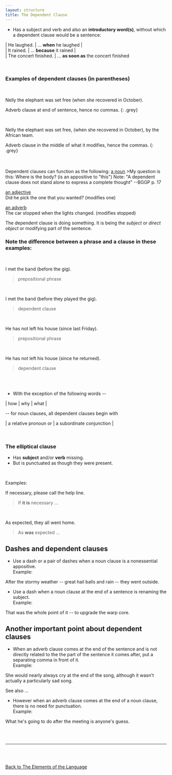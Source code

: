 ```yaml
---
layout: structure
title: The Dependent Clause
---
```


* Has a subject and verb and also an **introductory word(s)**, without which a dependent clause would be a sentence:  



| He laughed. | ... **when** he laughed |  
| It rained. | ... **because** it rained |  
| The concert finished. | ... **as soon as** the concert finished  

<br/>

### Examples of dependent clauses (in parentheses)  

<br/>

Nelly the elephant was set free (when she recovered in October).  

Adverb clause at end of sentence, hence no commas.
{: .grey}   

<br/>  



Nelly the elephant was set free, (when she recovered in October), by the African team.  

Adverb clause in the middle of what it modifies, hence the commas.
{: .grey} 

<br/>
<br/>  
Dependent clauses can function as the following:  
<ins>a noun</ins>  
>My question is this: Where is the body?  (is an appositive to "this")  
Note: "A dependent clause does not stand alone to express a complete thought" --BGGP p. 17

<ins> an adjective</ins>  
Did he pick the one that you wanted? (modifies one)    

<ins> an adverb</ins>  
The car stopped when the lights changed.  (modifies stopped)  

The dependent clause is doing something. It is being the *subject* or *direct object* or modifying part of the sentence.  

  

### Note the difference between a phrase and a clause in these examples:  

<br/>

I met the band (before the gig).
>prepositional phrase  


<br/>


I met the band (before they played the gig).  
>dependent clause


<br/>


He has not left his house (since last Friday).   
>prepositional phrase  


<br/>


He has not left his house (since he returned).  
>dependent clause  

<br/>
<br/>


* With the exception of the following words --    

| how | why | what | 
  
-- for noun clauses, all dependent clauses begin with   

| a relative pronoun or | a subordinate conjunction |

<br>
 
### The elliptical clause  
* Has **subject** and/or **verb** missing.  
* But is punctuated as though they were present.  
<br/>

Examples:

If necessary, please call the help line.
> If **it is** necessary ...  

<br/>  

As expected, they all went home.
> As **was** expected ...


## Dashes and dependent clauses  

* Use a dash or a pair of dashes when a noun clause is a nonessential appositive.  
Example:  

After the stormy weather -- great hail balls and rain -- they went outside.  

* Use a dash when a noun clause at the end of a sentence is renaming the subject.  
Example:  

That was the whole point of it -- to upgrade the warp core.  

## Another important point about dependent clauses  

* When an adverb clause comes at the end of the sentence and is not directly related to the the part of the sentence it comes after, put a separating comma in front of it.  
Example:  

She would nearly always cry at the end of the song, although it wasn't actually a particularly sad song.  

See also ...  

* However when an adverb clause comes at the end of a noun clause, there is no need for punctuation.  
Example:  

What he's going to do after the meeting is anyone's guess.  








<br/>
<br/>

---

<br/>
<br/>

[Back to The Elements of the Language]({{site.baseurl}}/structures/the-elements-of-the-language)
